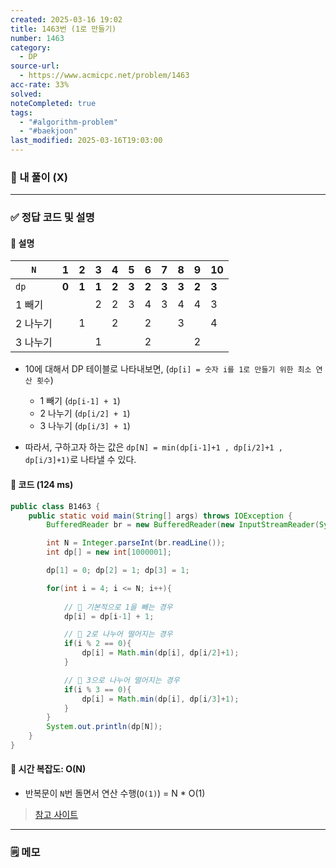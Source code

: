 ```yaml
---
created: 2025-03-16 19:02
title: 1463번 (1로 만들기)
number: 1463
category:
  - DP
source-url:
  - https://www.acmicpc.net/problem/1463
acc-rate: 33%
solved: 
noteCompleted: true
tags:
  - "#algorithm-problem"
  - "#baekjoon"
last_modified: 2025-03-16T19:03:00
---
```

### 📁 내 풀이 (X)
---
### ✅ 정답 코드 및 설명
#### 📝 설명

| `N`   | 1     | 2     | 3     | 4     | 5     | 6     | 7     | 8     | 9     | 10    |
| ----- | ----- | ----- | ----- | ----- | ----- | ----- | ----- | ----- | ----- | ----- |
| `dp`  | **0** | **1** | **1** | **2** | **3** | **2** | **3** | **3** | **2** | **3** |
| 1 빼기  |       |       | 2     | 2     | 3     | 4     | 3     | 4     | 4     | 3     |
| 2 나누기 |       | 1     |       | 2     |       | 2     |       | 3     |       | 4     |
| 3 나누기 |       |       | 1     |       |       | 2     |       |       | 2     |       |
- 10에 대해서 DP 테이블로 나타내보면, (`dp[i] = 숫자 i를 1로 만들기 위한 최소 연산 횟수`)
	- 1 빼기 (`dp[i-1] + 1`)
	- 2 나누기 (`dp[i/2] + 1`)
	- 3 나누기 (`dp[i/3] + 1`)

- 따라서, 구하고자 하는 값은 `dp[N] = min(dp[i-1]+1 , dp[i/2]+1 , dp[i/3]+1)`로 나타낼 수 있다.
#### 📝 코드 (124 ms)
```java
public class B1463 {
    public static void main(String[] args) throws IOException {
        BufferedReader br = new BufferedReader(new InputStreamReader(System.in));

        int N = Integer.parseInt(br.readLine());
        int dp[] = new int[1000001];

        dp[1] = 0; dp[2] = 1; dp[3] = 1;

        for(int i = 4; i <= N; i++){
            
            // 📌 기본적으로 1을 빼는 경우
            dp[i] = dp[i-1] + 1;

            // 📌 2로 나누어 떨어지는 경우
            if(i % 2 == 0){
                dp[i] = Math.min(dp[i], dp[i/2]+1);
            }

            // 📌 3으로 나누어 떨어지는 경우
            if(i % 3 == 0){
                dp[i] = Math.min(dp[i], dp[i/3]+1);
            }
        }
        System.out.println(dp[N]);
    }
}
```
#### 📝 시간 복잡도: O(N)
- 반복문이 `N`번 돌면서 연산 수행(`O(1)`) = N * O(1)

> [참고 사이트](https://jominseoo.tistory.com/98)
---
### 🗒️ 메모 






